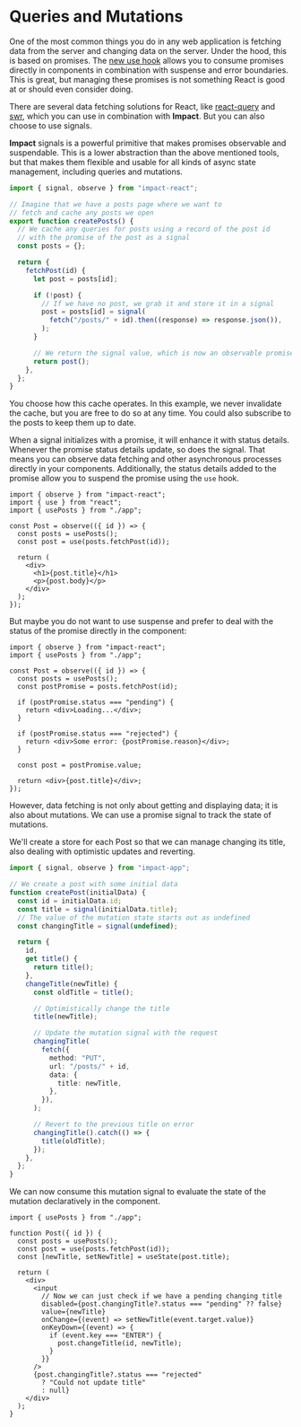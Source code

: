 # Queries and Mutations

One of the most common things you do in any web application is fetching data from the server and changing data on the server. Under the hood, this is based on promises. The [new use hook](https://blixtdev.com/all-about-reacts-new-use-hook) allows you to consume promises directly in components in combination with suspense and error boundaries. This is great, but managing these promises is not something React is good at or should even consider doing.

There are several data fetching solutions for React, like [react-query](https://tanstack.com/query/v4/docs/react/reference/useQuery) and [swr](https://swr.vercel.app/), which you can use in combination with **Impact**. But you can also choose to use signals.

**Impact** signals is a powerful primitive that makes promises observable and suspendable. This is a lower abstraction than the above mentioned tools, but that makes them flexible and usable for all kinds of async state management, including queries and mutations.

```ts
import { signal, observe } from "impact-react";

// Imagine that we have a posts page where we want to
// fetch and cache any posts we open
export function createPosts() {
  // We cache any queries for posts using a record of the post id
  // with the promise of the post as a signal
  const posts = {};

  return {
    fetchPost(id) {
      let post = posts[id];

      if (!post) {
        // If we have no post, we grab it and store it in a signal
        post = posts[id] = signal(
          fetch("/posts/" + id).then((response) => response.json()),
        );
      }

      // We return the signal value, which is now an observable promise
      return post();
    },
  };
}
```

You choose how this cache operates. In this example, we never invalidate the cache, but you are free to do so at any time. You could also subscribe to the posts to keep them up to date.

When a signal initializes with a promise, it will enhance it with status details. Whenever the promise status details update, so does the signal. That means you can observe data fetching and other asynchronous processes directly in your components. Additionally, the status details added to the promise allow you to suspend the promise using the `use` hook.

```tsx
import { observe } from "impact-react";
import { use } from "react";
import { usePosts } from "./app";

const Post = observe(({ id }) => {
  const posts = usePosts();
  const post = use(posts.fetchPost(id));

  return (
    <div>
      <h1>{post.title}</h1>
      <p>{post.body}</p>
    </div>
  );
});
```

But maybe you do not want to use suspense and prefer to deal with the status of the promise directly in the component:

```tsx
import { observe } from "impact-react";
import { usePosts } from "./app";

const Post = observe(({ id }) => {
  const posts = usePosts();
  const postPromise = posts.fetchPost(id);

  if (postPromise.status === "pending") {
    return <div>Loading...</div>;
  }

  if (postPromise.status === "rejected") {
    return <div>Some error: {postPromise.reason}</div>;
  }

  const post = postPromise.value;

  return <div>{post.title}</div>;
});
```

However, data fetching is not only about getting and displaying data; it is also about mutations. We can use a promise signal to track the state of mutations.

We'll create a store for each Post so that we can manage changing its title, also dealing with optimistic updates and reverting.

```ts
import { signal, observe } from "impact-app";

// We create a post with some initial data
function createPost(initialData) {
  const id = initialData.id;
  const title = signal(initialData.title);
  // The value of the mutation state starts out as undefined
  const changingTitle = signal(undefined);

  return {
    id,
    get title() {
      return title();
    },
    changeTitle(newTitle) {
      const oldTitle = title();

      // Optimistically change the title
      title(newTitle);

      // Update the mutation signal with the request
      changingTitle(
        fetch({
          method: "PUT",
          url: "/posts/" + id,
          data: {
            title: newTitle,
          },
        }),
      );

      // Revert to the previous title on error
      changingTitle().catch(() => {
        title(oldTitle);
      });
    },
  };
}
```

We can now consume this mutation signal to evaluate the state of the mutation declaratively in the component.

```tsx
import { usePosts } from "./app";

function Post({ id }) {
  const posts = usePosts();
  const post = use(posts.fetchPost(id));
  const [newTitle, setNewTitle] = useState(post.title);

  return (
    <div>
      <input
        // Now we can just check if we have a pending changing title
        disabled={post.changingTitle?.status === "pending" ?? false}
        value={newTitle}
        onChange={(event) => setNewTitle(event.target.value)}
        onKeyDown={(event) => {
          if (event.key === "ENTER") {
            post.changeTitle(id, newTitle);
          }
        }}
      />
      {post.changingTitle?.status === "rejected"
        ? "Could not update title"
        : null}
    </div>
  );
}
```
